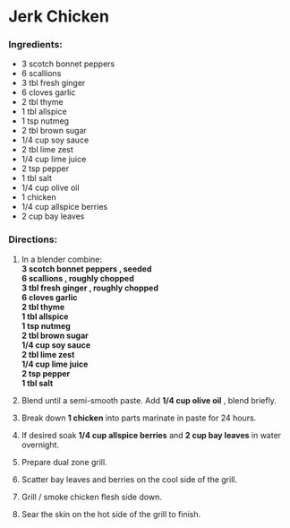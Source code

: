 # Jerk Chicken 

### Ingredients: 
* 3 scotch bonnet peppers
* 6 scallions
* 3 tbl fresh ginger
* 6 cloves garlic
* 2 tbl thyme
* 1 tbl allspice
* 1 tsp nutmeg
* 2 tbl brown sugar
* 1/4 cup soy sauce
* 2 tbl lime zest
* 1/4 cup lime juice
* 2 tsp pepper
* 1 tbl salt
* 1/4 cup olive oil
* 1 chicken
* 1/4 cup allspice berries
* 2 cup bay leaves

### Directions: 
1. In a blender combine:  
**3 scotch bonnet peppers , seeded**   
**6 scallions , roughly chopped**   
**3 tbl fresh ginger , roughly chopped**   
**6 cloves garlic**   
**2 tbl thyme**   
**1 tbl allspice**   
**1 tsp nutmeg**   
**2 tbl brown sugar**   
**1/4 cup soy sauce**   
**2 tbl lime zest**   
**1/4 cup lime juice**   
**2 tsp pepper**   
**1 tbl salt**   


2. Blend until a semi-smooth paste. Add **1/4 cup olive oil** , blend briefly. 
3. Break down **1 chicken** into parts marinate in paste for 24 hours. 
4. If desired soak **1/4 cup allspice berries** and **2 cup bay leaves** in water overnight. 
5. Prepare dual zone grill. 
6. Scatter bay leaves and berries on the cool side of the grill. 
7. Grill / smoke chicken flesh side down. 
8. Sear the skin on the hot side of the grill to finish. 
